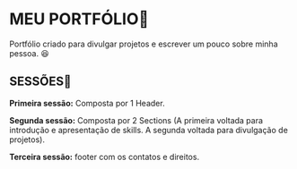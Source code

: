          
<h1> MEU PORTFÓLIO📖 </h1>

<p> Portfólio criado para divulgar projetos e escrever um pouco sobre minha pessoa. 😆</p>

<h2> SESSÕES🔖 </h2>
<p> <strong>Primeira sessão:</strong> Composta por 1 Header. </p>    
     <p> <strong>Segunda sessão:</strong> Composta por 2 Sections (A primeira voltada para introdução e apresentação de skills. A segunda voltada para divulgação de projetos). </p>
         <p> <strong>Terceira sessão:</strong> footer com os contatos e direitos. </p>

</p>



